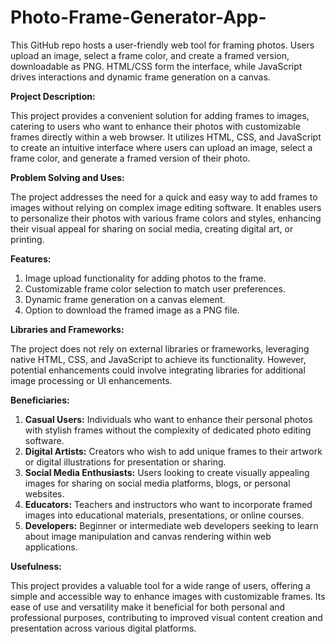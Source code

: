 # Photo-Frame-Generator-App-
This GitHub repo hosts a user-friendly web tool for framing photos. Users upload an image, select a frame color, and create a framed version, downloadable as PNG. HTML/CSS form the interface, while JavaScript 
drives interactions and dynamic frame generation on a canvas.

**Project Description:**

This project provides a convenient solution for adding frames to images, catering to users who want to enhance their photos with customizable frames directly within a web browser. It utilizes HTML, CSS, and JavaScript to create an intuitive interface where users can upload an image, select a frame color, and generate a framed version of their photo.

**Problem Solving and Uses:**

The project addresses the need for a quick and easy way to add frames to images without relying on complex image editing software. It enables users to personalize their photos with various frame colors and styles, enhancing their visual appeal for sharing on social media, creating digital art, or printing.

**Features:**

1. Image upload functionality for adding photos to the frame.
2. Customizable frame color selection to match user preferences.
3. Dynamic frame generation on a canvas element.
4. Option to download the framed image as a PNG file.

**Libraries and Frameworks:**

The project does not rely on external libraries or frameworks, leveraging native HTML, CSS, and JavaScript to achieve its functionality. However, potential enhancements could involve integrating libraries for additional image processing or UI enhancements.

**Beneficiaries:**

1. **Casual Users:** Individuals who want to enhance their personal photos with stylish frames without the complexity of dedicated photo editing software.
2. **Digital Artists:** Creators who wish to add unique frames to their artwork or digital illustrations for presentation or sharing.
3. **Social Media Enthusiasts:** Users looking to create visually appealing images for sharing on social media platforms, blogs, or personal websites.
4. **Educators:** Teachers and instructors who want to incorporate framed images into educational materials, presentations, or online courses.
5. **Developers:** Beginner or intermediate web developers seeking to learn about image manipulation and canvas rendering within web applications.

**Usefulness:**

This project provides a valuable tool for a wide range of users, offering a simple and accessible way to enhance images with customizable frames. Its ease of use and versatility make it beneficial for both personal and professional purposes, contributing to improved visual content creation and presentation across various digital platforms.
